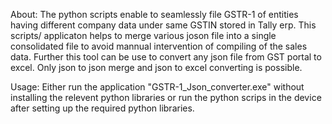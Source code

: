 About: The python scripts enable to seamlessly file GSTR-1 of entities having different company data under same GSTIN stored in Tally erp. This scripts/ applicaton helps to merge various joson file into a single consolidated file to avoid mannual intervention of compiling of the sales data. Further this tool can be use to convert any json file from GST portal to excel. Only json to json merge and json to excel converting is possible.


Usage: Either run the application "GSTR-1_Json_converter.exe" without installing the relevent python libraries or run the python scrips in the device after setting up the required python libraries.


